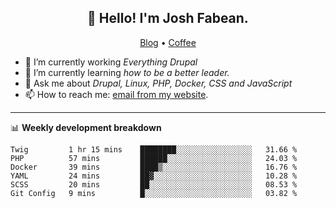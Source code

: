 <h2 align="center">👋 Hello! I'm Josh Fabean.</h2>
<p align="center">
  <a href="https://joshfabean.com">Blog</a> •
  <a href="https://www.buymeacoffee.com/LSxne6Yr4">Coffee</a>
</p>

- 🔭 I’m currently working *Everything Drupal*
- 🌱 I’m currently learning *how to be a better leader.*
- 💬 Ask me about *Drupal, Linux, PHP, Docker, CSS and JavaScript*
- 📫 How to reach me: [email from my website](https://joshfabean.com).

-------

📊 **Weekly development breakdown**
<!--START_SECTION:waka-->

```text
Twig         1 hr 15 mins    ████████░░░░░░░░░░░░░░░░░   31.66 %
PHP          57 mins         ██████░░░░░░░░░░░░░░░░░░░   24.03 %
Docker       39 mins         ████▒░░░░░░░░░░░░░░░░░░░░   16.76 %
YAML         24 mins         ██▓░░░░░░░░░░░░░░░░░░░░░░   10.28 %
SCSS         20 mins         ██░░░░░░░░░░░░░░░░░░░░░░░   08.53 %
Git Config   9 mins          █░░░░░░░░░░░░░░░░░░░░░░░░   03.82 %
```

<!--END_SECTION:waka-->

<!--
**fabean/fabean** is a ✨ _special_ ✨ repository because its `README.md` (this file) appears on your GitHub profile.

Here are some ideas to get you started:

- 🔭 I’m currently working on ...
- 🌱 I’m currently learning ...
- 👯 I’m looking to collaborate on ...
- 🤔 I’m looking for help with ...
- 💬 Ask me about ...
- 📫 How to reach me: ...
- 😄 Pronouns: ...
- ⚡ Fun fact: ...
-->
